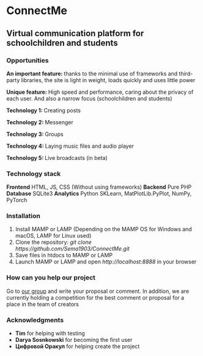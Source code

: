 <h1>ConnectMe</h1>
<h2>Virtual communication platform for schoolchildren and students</h2>
<h3>Opportunities</h3>
<p><strong>An important feature: </strong>thanks to the minimal use of frameworks and third-party libraries, the site is light in weight, loads quickly and uses little power</p>
<p><strong>Unique feature: </strong>High speed and performance, caring about the privacy of each user. And also a narrow focus (schoolchildren and students)</p>
<p><strong>Technology 1: </strong>Creating posts</p>
<p><strong>Technology 2: </strong>Messenger</p>
<p><strong>Technology 3: </strong>Groups</p>
<p><strong>Technology 4: </strong>Laying music files and audio player</p>
<p><strong>Technology 5: </strong>Live broadcasts (in beta)</p>
<h3>Technology stack</h3>
<strong>Frontend</strong> HTML, JS, CSS (Without using frameworks)
<strong>Backend</strong> Pure PHP
<strong>Database</strong> SQLite3
<strong>Analytics</strong> Python SKLearn, MatPlotLib.PyPlot, NumPy, PyTorch
<h3>Installation</h3>
<ol>
  <li>Install MAMP or LAMP (Depending on the MAMP OS for Windows and macOS, LAMP for Linux used)</li>
  <li>Clone the repository: <em>git clone https://github.com/Sema1903/ConnectMe.git</em></li>
  <li>Save files in htdocs to MAMP or LAMP</li>
  <li>Launch MAMP or LAMP and open <em>http://localhost:8888</em> in your browser</li>
</ol>
<h3>How can you help our project</h3>
<p>Go to <a href = "http://sema1903.ru/group.php?id=1">our group</a> and write your proposal or comment. In addition, we are currently holding a competition for the best comment or proposal for a place in the team of creators</p>
<h3>Acknowledgments</h3>
<ul>
  <li><strong>Tim</strong> for helping with testing</li>
  <li><strong>Darya Sosnkowski</strong> for becoming the first user</li>
  <li><strong>Цифровой Оракул</strong> for helping create the project</li>
</ul>
